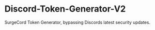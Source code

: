 # Discord-Token-Generator-V2
SurgeCord Token Generator, bypassing Discords latest security updates.
